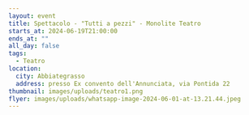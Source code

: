 ```yaml
---
layout: event
title: Spettacolo - "Tutti a pezzi" - Monolite Teatro
starts_at: 2024-06-19T21:00:00
ends_at: ""
all_day: false
tags:
  - Teatro
location:
  city: Abbiategrasso
  address: presso Ex convento dell'Annunciata, via Pontida 22
thumbnail: images/uploads/teatro1.png
flyer: images/uploads/whatsapp-image-2024-06-01-at-13.21.44.jpeg
---
```

